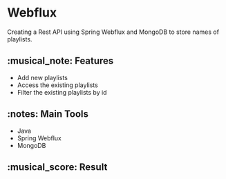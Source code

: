 <h1> Webflux </h1>

Creating a Rest API using Spring Webflux and MongoDB to store names of playlists. 


<h2> :musical_note: Features </h2>
<ul>
  <li>Add new playlists</li>
  <li>Access the existing playlists</li>
  <li>Filter the existing playlists by id</li> 
</ul>

<h2> :notes: Main Tools </h2>
<ul>
  <li>Java</li>
  <li>Spring Webflux</li>
  <li>MongoDB</li>  
</ul>

<h2> :musical_score: Result </h2>

